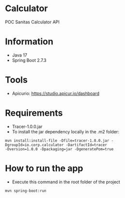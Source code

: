 # Calculator
POC Sanitas Calculator API

# Information
* Java 17
* Spring Boot 2.7.3

# Tools
* Apicurio: https://studio.apicur.io/dashboard

# Requirements
* Tracer-1.0.0.jar
* To install the jar dependency locally in the .m2 folder:
```
mvn install:install-file -Dfile=tracer-1.0.0.jar -DgroupId=io.corp.calculator -DartifactId=tracer
-Dversion=1.0.0 -Dpackaging=jar -DgeneratePom=true
```

# How to run the app
* Execute this command in the root folder of the project
```
mvn spring-boot:run
```
